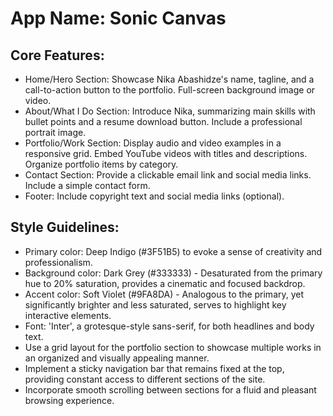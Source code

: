 # **App Name**: Sonic Canvas

## Core Features:

- Home/Hero Section: Showcase Nika Abashidze's name, tagline, and a call-to-action button to the portfolio. Full-screen background image or video.
- About/What I Do Section: Introduce Nika, summarizing main skills with bullet points and a resume download button. Include a professional portrait image.
- Portfolio/Work Section: Display audio and video examples in a responsive grid. Embed YouTube videos with titles and descriptions. Organize portfolio items by category.
- Contact Section: Provide a clickable email link and social media links. Include a simple contact form.
- Footer: Include copyright text and social media links (optional).

## Style Guidelines:

- Primary color: Deep Indigo (#3F51B5) to evoke a sense of creativity and professionalism.
- Background color: Dark Grey (#333333) - Desaturated from the primary hue to 20% saturation, provides a cinematic and focused backdrop.
- Accent color: Soft Violet (#9FA8DA) - Analogous to the primary, yet significantly brighter and less saturated, serves to highlight key interactive elements.
- Font: 'Inter', a grotesque-style sans-serif, for both headlines and body text.
- Use a grid layout for the portfolio section to showcase multiple works in an organized and visually appealing manner.
- Implement a sticky navigation bar that remains fixed at the top, providing constant access to different sections of the site.
- Incorporate smooth scrolling between sections for a fluid and pleasant browsing experience.